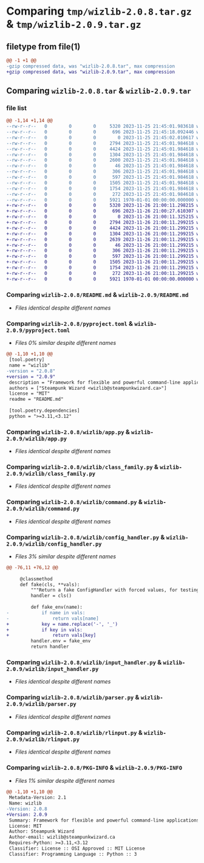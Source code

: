 # Comparing `tmp/wizlib-2.0.8.tar.gz` & `tmp/wizlib-2.0.9.tar.gz`

## filetype from file(1)

```diff
@@ -1 +1 @@
-gzip compressed data, was "wizlib-2.0.8.tar", max compression
+gzip compressed data, was "wizlib-2.0.9.tar", max compression
```

## Comparing `wizlib-2.0.8.tar` & `wizlib-2.0.9.tar`

### file list

```diff
@@ -1,14 +1,14 @@
--rw-r--r--   0        0        0     5320 2023-11-25 21:45:01.983618 wizlib-2.0.8/README.md
--rw-r--r--   0        0        0      696 2023-11-25 21:45:18.092446 wizlib-2.0.8/pyproject.toml
--rw-r--r--   0        0        0        0 2023-11-25 21:45:02.010617 wizlib-2.0.8/wizlib/__init__.py
--rw-r--r--   0        0        0     2794 2023-11-25 21:45:01.984618 wizlib-2.0.8/wizlib/app.py
--rw-r--r--   0        0        0     4424 2023-11-25 21:45:01.984618 wizlib-2.0.8/wizlib/class_family.py
--rw-r--r--   0        0        0     1304 2023-11-25 21:45:01.984618 wizlib-2.0.8/wizlib/command.py
--rw-r--r--   0        0        0     2600 2023-11-25 21:45:01.984618 wizlib-2.0.8/wizlib/config_handler.py
--rw-r--r--   0        0        0       46 2023-11-25 21:45:01.984618 wizlib-2.0.8/wizlib/error.py
--rw-r--r--   0        0        0      306 2023-11-25 21:45:01.984618 wizlib-2.0.8/wizlib/handler.py
--rw-r--r--   0        0        0      597 2023-11-25 21:45:01.984618 wizlib-2.0.8/wizlib/input_handler.py
--rw-r--r--   0        0        0     1505 2023-11-25 21:45:01.984618 wizlib-2.0.8/wizlib/parser.py
--rw-r--r--   0        0        0     1754 2023-11-25 21:45:01.984618 wizlib-2.0.8/wizlib/rlinput.py
--rw-r--r--   0        0        0      272 2023-11-25 21:45:01.984618 wizlib-2.0.8/wizlib/super_wrapper.py
--rw-r--r--   0        0        0     5921 1970-01-01 00:00:00.000000 wizlib-2.0.8/PKG-INFO
+-rw-r--r--   0        0        0     5320 2023-11-26 21:00:11.298215 wizlib-2.0.9/README.md
+-rw-r--r--   0        0        0      696 2023-11-26 21:00:27.610307 wizlib-2.0.9/pyproject.toml
+-rw-r--r--   0        0        0        0 2023-11-26 21:00:11.325215 wizlib-2.0.9/wizlib/__init__.py
+-rw-r--r--   0        0        0     2794 2023-11-26 21:00:11.299215 wizlib-2.0.9/wizlib/app.py
+-rw-r--r--   0        0        0     4424 2023-11-26 21:00:11.299215 wizlib-2.0.9/wizlib/class_family.py
+-rw-r--r--   0        0        0     1304 2023-11-26 21:00:11.299215 wizlib-2.0.9/wizlib/command.py
+-rw-r--r--   0        0        0     2639 2023-11-26 21:00:11.299215 wizlib-2.0.9/wizlib/config_handler.py
+-rw-r--r--   0        0        0       46 2023-11-26 21:00:11.299215 wizlib-2.0.9/wizlib/error.py
+-rw-r--r--   0        0        0      306 2023-11-26 21:00:11.299215 wizlib-2.0.9/wizlib/handler.py
+-rw-r--r--   0        0        0      597 2023-11-26 21:00:11.299215 wizlib-2.0.9/wizlib/input_handler.py
+-rw-r--r--   0        0        0     1505 2023-11-26 21:00:11.299215 wizlib-2.0.9/wizlib/parser.py
+-rw-r--r--   0        0        0     1754 2023-11-26 21:00:11.299215 wizlib-2.0.9/wizlib/rlinput.py
+-rw-r--r--   0        0        0      272 2023-11-26 21:00:11.299215 wizlib-2.0.9/wizlib/super_wrapper.py
+-rw-r--r--   0        0        0     5921 1970-01-01 00:00:00.000000 wizlib-2.0.9/PKG-INFO
```

### Comparing `wizlib-2.0.8/README.md` & `wizlib-2.0.9/README.md`

 * *Files identical despite different names*

### Comparing `wizlib-2.0.8/pyproject.toml` & `wizlib-2.0.9/pyproject.toml`

 * *Files 0% similar despite different names*

```diff
@@ -1,10 +1,10 @@
 [tool.poetry]
 name = "wizlib"
-version = "2.0.8"
+version = "2.0.9"
 description = "Framework for flexible and powerful command-line applications"
 authors = ["Steampunk Wizard <wizlib@steampunkwizard.ca>"]
 license = "MIT"
 readme = "README.md"
 
 [tool.poetry.dependencies]
 python = ">=3.11,<3.12"
```

### Comparing `wizlib-2.0.8/wizlib/app.py` & `wizlib-2.0.9/wizlib/app.py`

 * *Files identical despite different names*

### Comparing `wizlib-2.0.8/wizlib/class_family.py` & `wizlib-2.0.9/wizlib/class_family.py`

 * *Files identical despite different names*

### Comparing `wizlib-2.0.8/wizlib/command.py` & `wizlib-2.0.9/wizlib/command.py`

 * *Files identical despite different names*

### Comparing `wizlib-2.0.8/wizlib/config_handler.py` & `wizlib-2.0.9/wizlib/config_handler.py`

 * *Files 3% similar despite different names*

```diff
@@ -76,11 +76,12 @@
 
     @classmethod
     def fake(cls, **vals):
         """Return a fake ConfigHandler with forced values, for testing"""
         handler = cls()
 
         def fake_env(name):
-            if name in vals:
-                return vals[name]
+            key = name.replace('-', '_')
+            if key in vals:
+                return vals[key]
         handler.env = fake_env
         return handler
```

### Comparing `wizlib-2.0.8/wizlib/input_handler.py` & `wizlib-2.0.9/wizlib/input_handler.py`

 * *Files identical despite different names*

### Comparing `wizlib-2.0.8/wizlib/parser.py` & `wizlib-2.0.9/wizlib/parser.py`

 * *Files identical despite different names*

### Comparing `wizlib-2.0.8/wizlib/rlinput.py` & `wizlib-2.0.9/wizlib/rlinput.py`

 * *Files identical despite different names*

### Comparing `wizlib-2.0.8/PKG-INFO` & `wizlib-2.0.9/PKG-INFO`

 * *Files 1% similar despite different names*

```diff
@@ -1,10 +1,10 @@
 Metadata-Version: 2.1
 Name: wizlib
-Version: 2.0.8
+Version: 2.0.9
 Summary: Framework for flexible and powerful command-line applications
 License: MIT
 Author: Steampunk Wizard
 Author-email: wizlib@steampunkwizard.ca
 Requires-Python: >=3.11,<3.12
 Classifier: License :: OSI Approved :: MIT License
 Classifier: Programming Language :: Python :: 3
```

